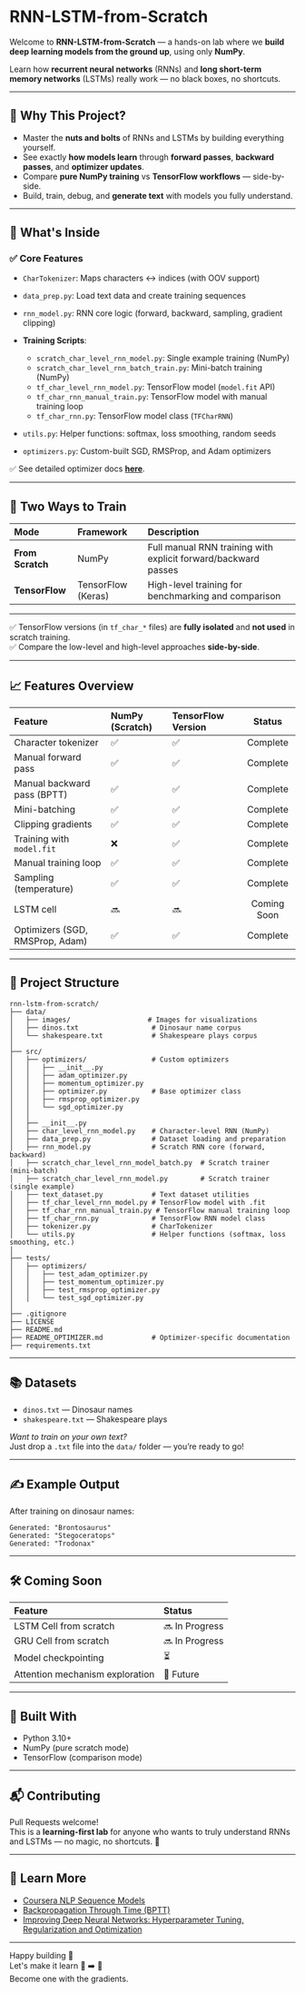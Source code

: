 # RNN-LSTM-from-Scratch

Welcome to **RNN-LSTM-from-Scratch** — a hands-on lab where we **build deep learning models from the ground up**, using only **NumPy**.

Learn how **recurrent neural networks** (RNNs) and **long short-term memory networks** (LSTMs) really work — no black boxes, no shortcuts.

---

## 🚀 Why This Project?
- Master the **nuts and bolts** of RNNs and LSTMs by building everything yourself.
- See exactly **how models learn** through **forward passes**, **backward passes**, and **optimizer updates**.
- Compare **pure NumPy training** vs **TensorFlow workflows** — side-by-side.
- Build, train, debug, and **generate text** with models you fully understand.

---

## 🧠 What's Inside

### ✅ Core Features
- `CharTokenizer`: Maps characters ↔️ indices (with OOV support)
- `data_prep.py`: Load text data and create training sequences
- `rnn_model.py`: RNN core logic (forward, backward, sampling, gradient clipping)

- **Training Scripts**:
  - `scratch_char_level_rnn_model.py`: Single example training (NumPy)
  - `scratch_char_level_rnn_batch_train.py`: Mini-batch training (NumPy)
  - `tf_char_level_rnn_model.py`: TensorFlow model (`model.fit` API)
  - `tf_char_rnn_manual_train.py`: TensorFlow model with manual training loop
  - `tf_char_rnn.py`: TensorFlow model class (`TFCharRNN`)

- `utils.py`: Helper functions: softmax, loss smoothing, random seeds
- `optimizers.py`: Custom-built SGD, RMSProp, and Adam optimizers

✅ See detailed optimizer docs [**here**](README_OPTIMIZER.md).

---

## 🤖 Two Ways to Train
| Mode                 | Framework        | Description |
|:---------------------|:-----------------|:------------|
| **From Scratch**      | NumPy             | Full manual RNN training with explicit forward/backward passes |
| **TensorFlow**        | TensorFlow (Keras) | High-level training for benchmarking and comparison |

---

✅ TensorFlow versions (in `tf_char_*` files) are **fully isolated** and **not used** in scratch training.  
✅ Compare the low-level and high-level approaches **side-by-side**.

---

## 📈 Features Overview

| Feature                   | NumPy (Scratch) | TensorFlow Version | Status |
|:---------------------------|:----------------|:-------------------|:------:|
| Character tokenizer         | ✅ | ✅ | Complete |
| Manual forward pass         | ✅ | ✅ | Complete |
| Manual backward pass (BPTT) | ✅ | ✅ | Complete |
| Mini-batching               | ✅ | ✅ | Complete |
| Clipping gradients          | ✅ | ✅ | Complete |
| Training with `model.fit`   | ❌ | ✅ | Complete |
| Manual training loop        | ✅ | ✅ | Complete |
| Sampling (temperature)      | ✅ | ✅ | Complete |
| LSTM cell                   | 🔜 | 🔜 | Coming Soon |
| Optimizers (SGD, RMSProp, Adam) | ✅ | ✅ | Complete |

---

## 📂 Project Structure
```
rnn-lstm-from-scratch/
├── data/
│   ├── images/                   # Images for visualizations
│   ├── dinos.txt                  # Dinosaur name corpus
│   └── shakespeare.txt            # Shakespeare plays corpus
│
├── src/
│   ├── optimizers/                # Custom optimizers
│   │   ├── __init__.py
│   │   ├── adam_optimizer.py
│   │   ├── momentum_optimizer.py
│   │   ├── optimizer.py           # Base optimizer class
│   │   ├── rmsprop_optimizer.py
│   │   └── sgd_optimizer.py
│   │
│   ├── __init__.py
│   ├── char_level_rnn_model.py    # Character-level RNN (NumPy)
│   ├── data_prep.py               # Dataset loading and preparation
│   ├── rnn_model.py               # Scratch RNN core (forward, backward)
│   ├── scratch_char_level_rnn_model_batch.py  # Scratch trainer (mini-batch)
│   ├── scratch_char_level_rnn_model.py        # Scratch trainer (single example)
│   ├── text_dataset.py            # Text dataset utilities
│   ├── tf_char_level_rnn_model.py # TensorFlow model with .fit
│   ├── tf_char_rnn_manual_train.py # TensorFlow manual training loop
│   ├── tf_char_rnn.py             # TensorFlow RNN model class
│   ├── tokenizer.py               # CharTokenizer
│   └── utils.py                   # Helper functions (softmax, loss smoothing, etc.)
│
├── tests/
│   ├── optimizers/
│   │   ├── test_adam_optimizer.py
│   │   ├── test_momentum_optimizer.py
│   │   ├── test_rmsprop_optimizer.py
│   │   └── test_sgd_optimizer.py
│
├── .gitignore
├── LICENSE
├── README.md
├── README_OPTIMIZER.md            # Optimizer-specific documentation
├── requirements.txt
```

---

## 📚 Datasets
- `dinos.txt` — Dinosaur names
- `shakespeare.txt` — Shakespeare plays

*Want to train on your own text?*  
Just drop a `.txt` file into the `data/` folder — you’re ready to go!

---

## ✍️ Example Output
After training on dinosaur names:
```
Generated: "Brontosaurus"
Generated: "Stegoceratops"
Generated: "Trodonax"
```

---

## 🛠️ Coming Soon
| Feature | Status |
|:--------|:-------|
| LSTM Cell from scratch | 🔜 In Progress |
| GRU Cell from scratch | 🔜 In Progress |
| Model checkpointing | ⏳ |
| Attention mechanism exploration | 🧠 Future |

---

## 🧩 Built With
- Python 3.10+
- NumPy (pure scratch mode)
- TensorFlow (comparison mode)

---

## 📬 Contributing
Pull Requests welcome!  
This is a **learning-first lab** for anyone who wants to truly understand RNNs and LSTMs — no magic, no shortcuts. 🧪

---

## 🧠 Learn More
- [Coursera NLP Sequence Models](https://www.coursera.org/learn/nlp-sequence-models/home/week/1)
- [Backpropagation Through Time (BPTT)](https://www.coursera.org/learn/nlp-sequence-models/lecture/bc7ED/backpropagation-through-time)
- [Improving Deep Neural Networks: Hyperparameter Tuning, Regularization and Optimization](https://www.coursera.org/learn/deep-neural-network)

---

Happy building 🔁  
Let's make it learn 🦖 ➡️ 📝  
Become one with the gradients.
